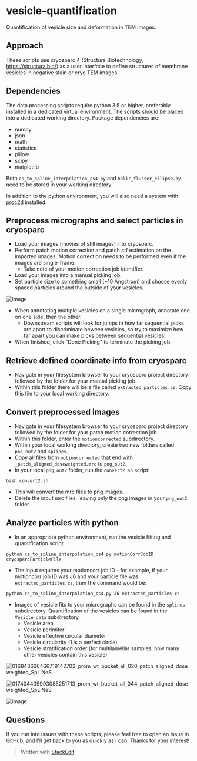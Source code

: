 
# vesicle-quantification

Quantification of vesicle size and deformation in TEM images.

## Approach

These scripts use cryosparc 4 (Structura Biotechnology, https://structura.bio/) as a user interface to define structures of membrane vesicles in negative stain or cryo TEM images.


## Dependencies

The data processing scripts require python 3.5 or higher, preferably installed in a dedicated virtual environment.  The scripts should be placed into a dedicated working directory. Package dependencies are:
 - numpy
 - json
 - math
 - statistics
 - pillow
 - scipy
 - matplotlib

Both `cs_to_spline_interpolation_cs4.py` and `halir_flusser_ellipse.py` need to be stored in your working directory.

In addition to the python environment, you will also need a system with [proc2d](https://blake.bcm.edu/emanwiki/EMAN1/Programs/Proc2D) installed.

## Preprocess micrographs and select particles in cryosparc

 - Load your images (movies of still images) into cryosparc.
 - Perform patch motion correction and patch ctf estimation on the imported images.  Motion correction needs to be performed even if the images are single-frame.
   - Take note of your motion correction job identifier.
 - Load your images into a manual picking job.
 - Set particle size to something small (~10 Angstrom) and choose evenly spaced particles around the outside of your vesicles.

![image](https://github.com/tribell4310/vesicle-quantification/assets/67428134/b2592a9c-9bff-4a47-8d25-f7b08d32d8c9)


 - When annotating multiple vesicles on a single micrograph, annotate one on one side, then the other.
   - Downstream scripts will look for jumps in how far sequential picks are apart to discriminate beween vesicles, so try to maximize how far apart you can make picks between sequential vesicles!
 - When finished, click "Done Picking" to terminate the picking job.

## Retrieve defined coordinate info from cryosparc

 - Navigate in your filesystem browser to your cryosparc project directory followed by the folder for your manual picking job.
 - Within this folder there will be a file called `extracted_particles.cs`.  Copy this file to your local working directory.

## Convert preprocessed images

 - Navigate in your filesystem browser to your cryosparc project directory followed by the folder for your patch motion correction job.
 - Within this folder, enter the `motioncorrected` subdirectory.
 - Within your local working directory, create two new folders called `png_out2` and `splines`.
 - Copy all files from `motioncorrected` that end with `_patch_aligned_doseweighted.mrc` to `png_out2`.
 - In your local `png_out2` folder, run the `convert2.sh` script:

`bash convert2.sh`

 - This will convert the mrc files to png images.
 - Delete the input mrc files, leaving only the png images in your `png_out2` folder.

## Analyze particles with python

- In an appropriate python environment, run the vesicle fitting and quantification script.

`python cs_to_spline_interpolation_cs4.py motionCorrJobID cryosparcParticleFile`

- The input requires your motioncorr job ID - for example, if your motioncorr job ID was J6 and your particle file was `extracted_particles.cs`, then the command would be:

`python cs_to_spline_interpolation_cs4.py J6 extracted_particles.cs`

 - Images of vesicle fits to your micrographs can be found in the `splines` subdirectory.  Quantification of the vesicles can be found in the `Vesicle_data` subdirectory.
   - Vesicle area
   - Vesicle perimiter
   - Vesicle effective circular diameter
   - Vesicle circularity (1 is a perfect circle)
   - Vesicle stratification order (for multilamellar samples, how many other vesicles contain this vesicle)

![016843626466719142702_prom_wt_bucket_all_020_patch_aligned_doseweighted_SpLiNeS](https://github.com/tribell4310/vesicle-quantification/assets/67428134/f5096912-84b7-4a73-9d41-3abf4817b337)


![017404409993085251713_prom_wt_bucket_all_044_patch_aligned_doseweighted_SpLiNeS](https://github.com/tribell4310/vesicle-quantification/assets/67428134/1e4cc8b6-f761-47a3-a255-4741bdae8865)

![image](https://github.com/tribell4310/vesicle-quantification/assets/67428134/91d0d331-4d17-4544-a970-8bc3e4a50f63)



## Questions

If you run into issues with these scripts, please feel free to open an Issue in GitHub, and I'll get back to you as quickly as I can.  Thanks for your interest!


> Written with [StackEdit](https://stackedit.io/).
